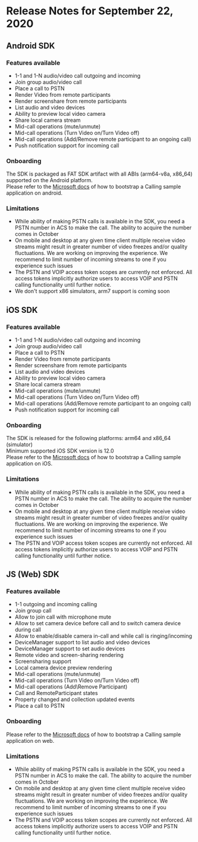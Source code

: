 # Release Notes for September 22, 2020

## Android SDK

### Features available
*   1-1 and 1-N audio/video call outgoing and incoming
*   Join group audio/video call
*   Place a call to PSTN
*   Render Video from remote participants
*   Render screenshare from remote participants
*   List audio and video devices
*   Ability to preview local video camera
*   Share local camera stream
*   Mid-call operations (mute/unmute)
*   Mid-call operations (Turn Video on/Turn Video off)
*   Mid-call operations (Add/Remove remote participant to an ongoing call)
*   Push notification support for incoming call

### Onboarding
The SDK is packaged as FAT SDK artifact with all ABIs (arm64-v8a, x86_64) supported on the Android platform.
<br/>Please refer to the [Microsoft docs](https://review.docs.microsoft.com/en-us/azure/project-spool/quickstarts/voice-video-calling/getting-started-with-calling) of how to bootstrap a Calling sample application on android.

### Limitations
* While ability of making PSTN calls is available in the SDK, you need a PSTN number in ACS to make the call. The ability to acquire the number comes in October
* On mobile and desktop at any given time client multiple receive video streams might result in greater number of video freezes and/or quality fluctuations. We are working on improving the experience. We recommend to limit number of incoming streams to one if you experience such issues
* The PSTN and VOIP access token scopes are currently not enforced. All access tokens implicitly authorize users to access VOIP and PSTN calling functionality until further notice. 
*  We don't support x86 simulators, arm7 support is coming soon

## iOS SDK

### Features available

*   1-1 and 1-N audio/video call outgoing and incoming
*   Join group audio/video call
*   Place a call to PSTN
*   Render Video from remote participants
*   Render screenshare from remote participants
*   List audio and video devices
*   Ability to preview local video camera
*   Share local camera stream
*   Mid-call operations (mute/unmute)
*   Mid-call operations (Turn Video on/Turn Video off)
*   Mid-call operations (Add/Remove remote participant to an ongoing call)
*   Push notification support for incoming call

### Onboarding
The SDK is released for the following platforms: arm64 and x86_64 (simulator)
<br/>Minimum supported iOS SDK version is 12.0
<br/>Please refer to the [Microsoft docs](https://review.docs.microsoft.com/en-us/azure/project-spool/quickstarts/voice-video-calling/getting-started-with-calling) of how to bootstrap a Calling sample application on iOS.

### Limitations
* While ability of making PSTN calls is available in the SDK, you need a PSTN number in ACS to make the call. The ability to acquire the number comes in October
* On mobile and desktop at any given time client multiple receive video streams might result in greater number of video freezes and/or quality fluctuations. We are working on improving the experience. We recommend to limit number of incoming streams to one if you experience such issues
* The PSTN and VOIP access token scopes are currently not enforced. All access tokens implicitly authorize users to access VOIP and PSTN calling functionality until further notice. 

## JS (Web) SDK

### Features available
*   1-1 outgoing and incoming calling
*   Join group call
*   Allow to join call with microphone mute
*   Allow to set camera device before call and to switch camera device during call
*   Allow to enable/disable camera in-call and while call is ringing/incoming
*   DeviceManager support to list audio and video devices
*   DeviceManager support to set audio devices
*   Remote video and screen-sharing rendering
*   Screensharing support
*   Local camera device preview rendering
*   Mid-call operations (mute/unmute)
*   Mid-call operations (Turn Video on/Turn Video off)
*   Mid-call operations (Add\Remove Participant)
*   Call and RemoteParticipant states
*   Property changed and collection updated events
*   Place a call to PSTN

### Onboarding
Please refer to the [Microsoft docs](https://review.docs.microsoft.com/en-us/azure/project-spool/quickstarts/voice-video-calling/getting-started-with-calling) of how to bootstrap a Calling sample application on web.

### Limitations
* While ability of making PSTN calls is available in the SDK, you need a PSTN number in ACS to make the call. The ability to acquire the number comes in October
* On mobile and desktop at any given time client multiple receive video streams might result in greater number of video freezes and/or quality fluctuations. We are working on improving the experience. We recommend to limit number of incoming streams to one if you experience such issues
* The PSTN and VOIP access token scopes are currently not enforced. All access tokens implicitly authorize users to access VOIP and PSTN calling functionality until further notice. 

